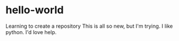 # hello-world
Learning to create a repository
This is all so new, but I'm trying.
I like python.
I'd love help.
